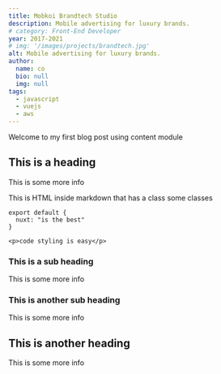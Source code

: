```yaml
---
title: Mobkoi Brandtech Studio
description: Mobile advertising for luxury brands.
# category: Front-End Developer
year: 2017-2021
# img: '/images/projects/brandtech.jpg'
alt: Mobile advertising for luxury brands.
author: 
  name: co
  bio: null
  img: null
tags: 
  - javascript
  - vuejs
  - aws
---
```


Welcome to my first blog post using content module

## This is a heading
This is some more info
<div class="bg-blue-500 text-white p-4 mb-4">
  This is HTML inside markdown that has a class some classes
</div>

<info-box>
  <template #info-box>
    This is a vue component inside markdown using slots
  </template>
</info-box>

```js[nuxt.config.js]
export default {
  nuxt: "is the best"
}
```
```html[my-first-blog-post.md]
<p>code styling is easy</p>
```

### This is a sub heading
This is some more info

### This is another sub heading
This is some more info

## This is another heading
This is some more info
